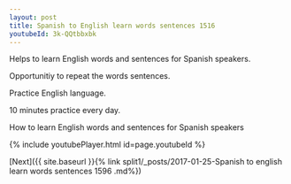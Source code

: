 ```yaml
---
layout: post
title: Spanish to English learn words sentences 1516 
youtubeId: 3k-QQtbbxbk
---
```

 
 
Helps to learn English words and sentences for Spanish speakers.

Opportunitiy to repeat the words sentences. 

Practice English language. 
 
10 minutes practice every day. 
 
How to learn English words and sentences for Spanish speakers 
 
{% include youtubePlayer.html id=page.youtubeId %}
 
 
[Next]({{ site.baseurl }}{% link  split1/_posts/2017-01-25-Spanish to english learn words sentences 1596 .md%})
 
